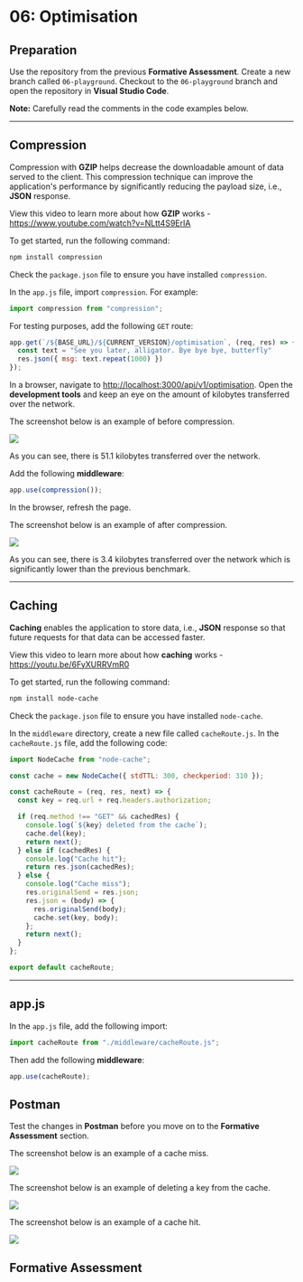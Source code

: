 # 06: Optimisation

## Preparation

Use the repository from the previous **Formative Assessment**. Create a new branch called `06-playground`. Checkout to the `06-playground` branch and open the repository in **Visual Studio Code**.

**Note:** Carefully read the comments in the code examples below.

---

## Compression

Compression with **GZIP** helps decrease the downloadable amount of data served to the client. This compression technique can improve the application's performance by significantly reducing the payload size, i.e., **JSON** response.

View this video to learn more about how **GZIP** works - <https://www.youtube.com/watch?v=NLtt4S9ErIA>

To get started, run the following command:

```bash
npm install compression
```

Check the `package.json` file to ensure you have installed `compression`.

In the `app.js` file, import `compression`. For example:

```js
import compression from "compression";
```

For testing purposes, add the following `GET` route:

```js
app.get(`/${BASE_URL}/${CURRENT_VERSION}/optimisation`, (req, res) => {
  const text = "See you later, alligator. Bye bye bye, butterfly"
  res.json({ msg: text.repeat(1000) })
});
```

In a browser, navigate to <http://localhost:3000/api/v1/optimisation>. Open the **development tools** and keep an eye on the amount of kilobytes transferred over the network. 

The screenshot below is an example of before compression.

![](https://github.com/otago-polytechnic-bit-courses/ID608001-intermediate-app-dev-concepts/blob/master/resources/img/06-optimisation/06-optimisation-1.PNG)

As you can see, there is 51.1 kilobytes transferred over the network.

Add the following **middleware**:

```js
app.use(compression());
```

In the browser, refresh the page.

The screenshot below is an example of after compression.

![](https://github.com/otago-polytechnic-bit-courses/ID608001-intermediate-app-dev-concepts/blob/master/resources/img/06-optimisation/06-optimisation-2.PNG)

As you can see, there is 3.4 kilobytes transferred over the network which is significantly lower than the previous benchmark.

---

## Caching

**Caching** enables the application to store data, i.e., **JSON** response so that future requests for that data can be accessed faster.

View this video to learn more about how **caching** works - <https://youtu.be/6FyXURRVmR0>

To get started, run the following command:

```bash
npm install node-cache
```

Check the `package.json` file to ensure you have installed `node-cache`.

In the `middleware` directory, create a new file called `cacheRoute.js`. In the `cacheRoute.js` file, add the following code:

```js
import NodeCache from "node-cache";

const cache = new NodeCache({ stdTTL: 300, checkperiod: 310 });

const cacheRoute = (req, res, next) => {
  const key = req.url + req.headers.authorization;

  if (req.method !== "GET" && cachedRes) {
    console.log(`${key} deleted from the cache`);
    cache.del(key);
    return next();
  } else if (cachedRes) {
    console.log("Cache hit");
    return res.json(cachedRes);
  } else {
    console.log("Cache miss");
    res.originalSend = res.json;
    res.json = (body) => {
      res.originalSend(body);
      cache.set(key, body);
    };
    return next();
  }
};

export default cacheRoute;
```

---

## app.js

In the `app.js` file, add the following import:

```js
import cacheRoute from "./middleware/cacheRoute.js";
```

Then add the following **middleware**:

```js
app.use(cacheRoute);
```

## Postman

Test the changes in **Postman** before you move on to the **Formative Assessment** section.

The screenshot below is an example of a cache miss.

![](https://github.com/otago-polytechnic-bit-courses/ID608001-intermediate-app-dev-concepts/blob/master/resources/img/06-optimisation/06-optimisation-3.PNG)

The screenshot below is an example of deleting a key from the cache.

![](https://github.com/otago-polytechnic-bit-courses/ID608001-intermediate-app-dev-concepts/blob/master/resources/img/06-optimisation/06-optimisation-4.PNG)

The screenshot below is an example of a cache hit.

![](https://github.com/otago-polytechnic-bit-courses/ID608001-intermediate-app-dev-concepts/blob/master/resources/img/06-optimisation/06-optimisation-5.PNG)

## Formative Assessment
